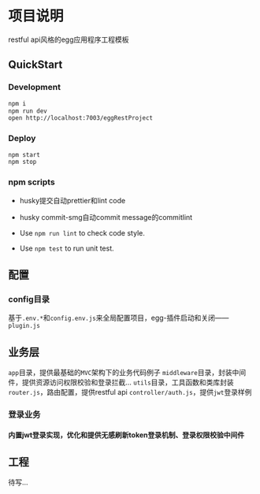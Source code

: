 # 项目说明
restful api风格的egg应用程序工程模板

## QuickStart


### Development

```bash
npm i
npm run dev
open http://localhost:7003/eggRestProject
```

### Deploy

```bash
npm start
npm stop
```

### npm scripts

- husky提交自动prettier和lint code
- husky commit-smg自动commit message的commitlint

- Use `npm run lint` to check code style.
- Use `npm test` to run unit test.

## 配置

### config目录

基于`.env.*`和`config.env.js`来全局配置项目，egg-插件启动和关闭——`plugin.js`

## 业务层

`app`目录，提供最基础的`MVC`架构下的业务代码例子
`middleware`目录，封装中间件，提供资源访问权限校验和登录拦截...
`utils`目录，工具函数和类库封装
`router.js`，路由配置，提供restful api
`controller/auth.js`，提供`jwt`登录样例

### 登录业务

#### 内置jwt登录实现，优化和提供无感刷新token登录机制、登录权限校验中间件

## 工程

待写...


